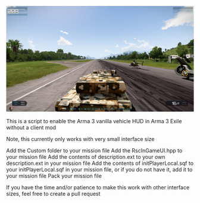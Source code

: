 ![Screenshot](Hud.jpg)

This is a script to enable the Arma 3 vanilla vehicle HUD in Arma 3 Exile without a client mod

Note, this currently only works with very small interface size

Add the Custom folder to your mission file
Add the RscInGameUI.hpp to your mission file
Add the contents of description.ext to your own description.ext in your mission file
Add the contents of initPlayerLocal.sqf to your initPlayerLocal.sqf in your mission file, or if you do not have it, add it to your mission file
Pack your mission file

If you have the time and/or patience to make this work with other interface sizes, feel free to create a pull request
